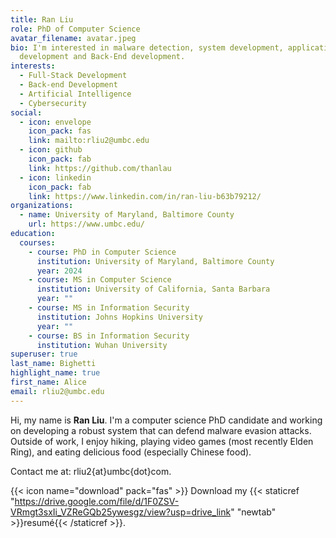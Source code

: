 ```yaml
---
title: Ran Liu
role: PhD of Computer Science
avatar_filename: avatar.jpeg
bio: I'm interested in malware detection, system development, application
  development and Back-End development.
interests:
  - Full-Stack Development
  - Back-end Development
  - Artificial Intelligence
  - Cybersecurity
social:
  - icon: envelope
    icon_pack: fas
    link: mailto:rliu2@umbc.edu
  - icon: github
    icon_pack: fab
    link: https://github.com/thanlau
  - icon: linkedin
    icon_pack: fab
    link: https://www.linkedin.com/in/ran-liu-b63b79212/
organizations:
  - name: University of Maryland, Baltimore County
    url: https://www.umbc.edu/
education:
  courses:
    - course: PhD in Computer Science
      institution: University of Maryland, Baltimore County
      year: 2024
    - course: MS in Computer Science
      institution: University of California, Santa Barbara
      year: ""
    - course: MS in Information Security
      institution: Johns Hopkins University
      year: ""
    - course: BS in Information Security
      institution: Wuhan University
superuser: true
last_name: Bighetti
highlight_name: true
first_name: Alice
email: rliu2@umbc.edu
---
```

Hi, my name is **Ran Liu**. I'm a computer science PhD candidate and working on developing a robust system that can defend malware evasion attacks. Outside of work, I enjoy hiking, playing video games (most recently Elden Ring), and eating delicious food (especially Chinese food). 

Contact me at: rliu2{at}umbc{dot}com.

{{< icon name="download" pack="fas" >}} Download my {{< staticref "https://drive.google.com/file/d/1F0ZSV-VRmgt3sxIi_VZReGQb25ywesgz/view?usp=drive_link" "newtab" >}}resumé{{< /staticref >}}.